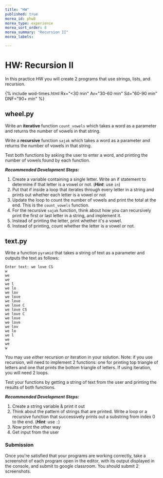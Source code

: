 ```yaml
---
title: "HW"
published: true
morea_id: phw8
morea_type: experience
morea_sort_order: 8
morea_summary: "Recursion II"
morea_labels:

---
```

# HW: Recursion II

In this practice HW you will create 2 programs that use strings, lists, and recursion.

{% include wod-times.html Rx="<30 min" Av="30-60 min" Sd="60-90 min" DNF="90+ min" %}

<!--## mode.py

Create a program that calculates the most frequently occurring number in a list of 10 numbers. You may hard-code in a list of numbers rather than getting them as input from the user. You may use the python [mode](https://docs.python.org/3.4/library/statistics.html#statistics.mode) function from the statistics package.

***Recommended Development Steps:***

1. Create a list of 10 numbers and print it out
2. Make sure one number occurs more than any other
2. Print out the [mode](https://docs.python.org/3.4/library/statistics.html#statistics.mode) function applied to the list-->

## wheel.py

Write an **iterative** function `count_vowels` which takes a word as a parameter and returns the number of vowels in that string.

Write a **recursive** function `sajak` which takes a word as a parameter and returns the number of vowels in that string.

Test both functions by asking the user to enter a word, and printing the number of vowels found by each function.

***Recommended Development Steps:***

1. Create a variable containing a single letter. Write an if statement to determine if that letter is a vowel or not. (***Hint***: use `in`)
2. Put that if inside a loop that iterates through every letter in a string and prints out whether each letter is a vowel or not
3. Update the loop to count the number of vowels and print the total at the end. This is the `count_vowels` function.
4. For the recursive `sajak` function, think about how you can recursively print the first or last letter in a string, and implement it.
5. Instead of printing the letter, print whether it's a vowel.
6. Instead of printing, count whether the letter is a vowel or not.

## text.py

Write a function `pyramid` that takes a string of text as a parameter and outputs the text as follows:

    Enter text: we love CS
	w
	we
	we 
	we l
	we lo
	we lov
	we love
	we love 
	we love C
	we love CS
	we love C
	we love 
	we love
	we lov
	we lo
	we l
	we 
	we
	w

You may use *either* recursion *or* iteration in your solution. Note: if you use recursion, will need to implement 2 functions: one for printing top triangle of letters and one that prints the bottom triangle of letters. If using iteration, you will need 2 loops.

Test your functions by getting a string of text from the user and printing the results of both functions.

***Recommended Development Steps:***

1. Create a string variable & print it out
1. Think about the pattern of strings that are printed. Write a loop or a recursive function that successively prints out a substring from index 0 to the end. (***Hint***: use `:`)
2. Now print the other way
3. Get input from the user

<!--## Demonstration


Once you've finished doing the HW a single time, you can watch me do it. ***Note***, this video includes exercises in a different order:

{% include youtube.html id="hsjv5f2DlFk" %}

Recursive solution to pyramid function in `text.py`:

{% include youtube.html id="yBrjRTtFiTE" %}

{% include wod-warning.html %}-->

### Submission

Once you're satisfied that your programs are working correctly, take a screenshot of each program open in the editor, with its output displayed in the console, and submit to google classroom. You should submit 2 screenshots.

